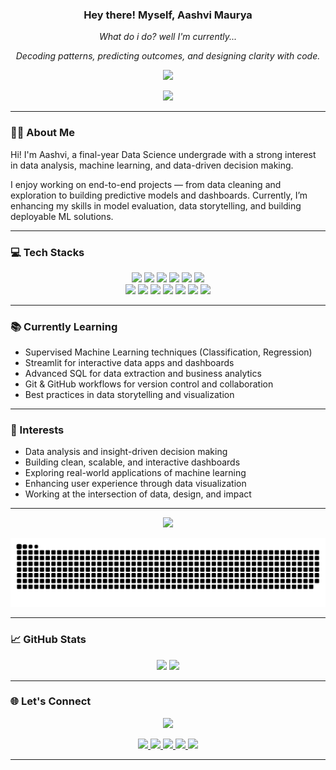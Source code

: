 <h3 align="center">Hey there! Myself, Aashvi Maurya</h3>
<p align="center"><i>What do i do? well I'm currently...</i></p>
<p align="center"><i>Decoding patterns, predicting outcomes, and designing clarity with code.</i></p>

<p align="center">
  <img src="https://readme-typing-svg.demolab.com?font=Share+Tech+Mono&size=22&duration=2000&pause=800&color=FF0077&center=true&vCenter=true&width=700&lines=final_year+%3D+True;learning_rate+=+always;print(%22Aashvi+codes+clean%22);transform(data)%2C+don%27t+just+train(model)">
</p>


<p align="center">
  <img src="https://komarev.com/ghpvc/?username=aashvixcodes&label=Profile+Views&color=ff61c2&style=flat-square" />
</p>

---

### 👩‍💻 About Me

Hi! I'm Aashvi, a final-year Data Science undergrade with a strong interest in data analysis, machine learning, and data-driven decision making.

I enjoy working on end-to-end projects — from data cleaning and exploration to building predictive models and dashboards. 
Currently, I’m enhancing my skills in model evaluation, data storytelling, and building deployable ML solutions.

---

### 💻 Tech Stacks

<p align="center">
  <img src="https://img.shields.io/badge/Python-3776AB?style=for-the-badge&logo=python&logoColor=white"/>
  <img src="https://img.shields.io/badge/SQL-003B57?style=for-the-badge&logo=mysql&logoColor=white"/>
  <img src="https://img.shields.io/badge/Pandas-150458?style=for-the-badge&logo=pandas&logoColor=white"/>
  <img src="https://img.shields.io/badge/Numpy-013243?style=for-the-badge&logo=numpy&logoColor=white"/>
  <img src="https://img.shields.io/badge/Matplotlib-11557C?style=for-the-badge&logo=matplotlib&logoColor=white"/>
  <img src="https://img.shields.io/badge/Seaborn-2E2D88?style=for-the-badge&logo=seaborn&logoColor=white"/>
  <br/>
  <img src="https://img.shields.io/badge/Scikit--learn-F7931E?style=for-the-badge&logo=scikit-learn&logoColor=white"/>
  <img src="https://img.shields.io/badge/Tableau-E97627?style=for-the-badge&logo=tableau&logoColor=white"/>
  <img src="https://img.shields.io/badge/Power%20BI-F2C811?style=for-the-badge&logo=powerbi&logoColor=black"/>
  <img src="https://img.shields.io/badge/MySQL-005C84?style=for-the-badge&logo=mysql&logoColor=white"/>
  <img src="https://img.shields.io/badge/Git-F05032?style=for-the-badge&logo=git&logoColor=white"/>
  <img src="https://img.shields.io/badge/GitHub-181717?style=for-the-badge&logo=github&logoColor=white"/>
  <img src="https://img.shields.io/badge/Colab-F9AB00?style=for-the-badge&logo=googlecolab&logoColor=white"/>
</p>

---

### 📚 Currently Learning

- Supervised Machine Learning techniques (Classification, Regression)
- Streamlit for interactive data apps and dashboards
- Advanced SQL for data extraction and business analytics
- Git & GitHub workflows for version control and collaboration
- Best practices in data storytelling and visualization

---

### 🧠 Interests

- Data analysis and insight-driven decision making  
- Building clean, scalable, and interactive dashboards  
- Exploring real-world applications of machine learning  
- Enhancing user experience through data visualization  
- Working at the intersection of data, design, and impact

---
<p align="center">
  <img src="https://readme-typing-svg.demolab.com?font=Fira+Code&size=18&duration=3000&pause=1000&color=00D0FF&width=700&lines=Final-year+Data+Science+Undergrad.;Skilled+in+Python,+SQL,+Tableau.;Passionate+about+data,+models,+impact.;Turning+information+into+intuition."/>
</p>
<p align="center">
  <img src="https://raw.githubusercontent.com/Platane/snk/output/github-contribution-grid-snake-dark.svg" />
</p>


---

### 📈 GitHub Stats

<p align="center">
  <img height="170px" src="https://github-readme-stats.vercel.app/api?username=aashvixcodes&show_icons=true&theme=tokyonight&hide_border=true&count_private=true" />
  <img height="170px" src="https://github-readme-streak-stats.herokuapp.com/?user=aashvixcodes&theme=tokyonight&hide_border=true" />
</p>

---
### 🌐 Let's Connect

<p align="center">
  <img src="https://readme-typing-svg.demolab.com?font=Fira+Code&size=18&pause=1000&color=00D0FF&center=true&vCenter=true&width=600&lines=Let's+connect.;Explore%2C+build%2C+collaborate.;Reach+me+via+LinkedIn,+GitHub,+X,+Discord,+or+Mail."/>
</p>

<p align="center">
  <a href="https://www.linkedin.com/in/aashvi-maurya/">
    <img src="https://img.shields.io/badge/LinkedIn-Aashvi%20Maurya-0077B5?style=flat&logo=linkedin&logoColor=white" />
  </a>
  <a href="https://github.com/aashvixcodes">
    <img src="https://img.shields.io/badge/GitHub-aashvixcodes-181717?style=flat&logo=github&logoColor=white" />
  </a>
  <a href="https://x.com/amaashvi">
    <img src="https://img.shields.io/badge/X-%40amaashvi-000000?style=flat&logo=twitter&logoColor=white" />
  </a>
  <a href="https://discordapp.com/users/d_diplomatic">
    <img src="https://img.shields.io/badge/Discord-d_diplomatic-5865F2?style=flat&logo=discord&logoColor=white" />
  </a>
  <a href="mailto:amaashvi@outlook.com">
    <img src="https://img.shields.io/badge/Email-amaashvi%40outlook.com-D14836?style=flat&logo=microsoftoutlook&logoColor=white" />
  </a>
</p>


---
